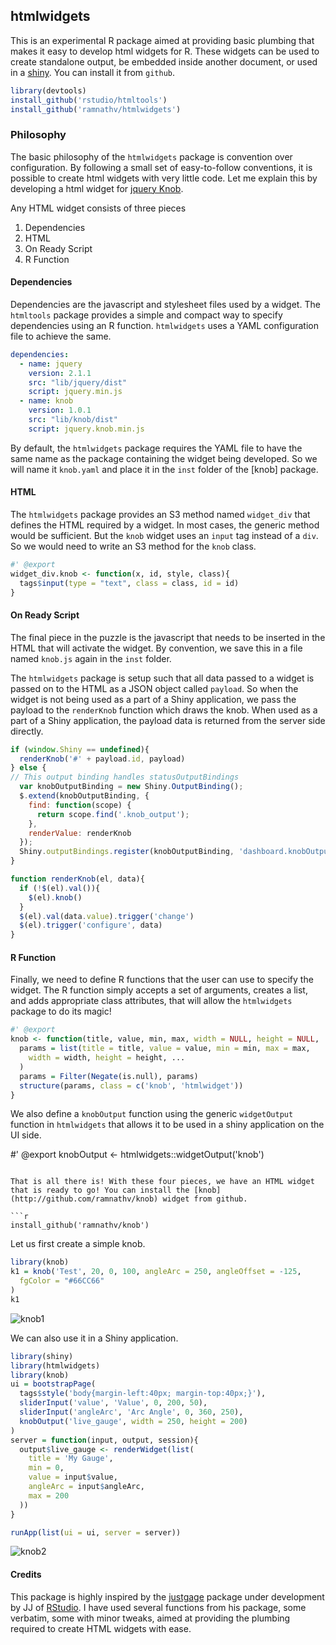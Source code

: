 ## htmlwidgets

This is an experimental R package aimed at providing basic plumbing that makes it easy to develop html widgets for R. These widgets can be used to create standalone output, be embedded inside another document, or used in a [shiny](http://shiny.rstudio.com). You can install it from `github`.

```r
library(devtools)
install_github('rstudio/htmltools')
install_github('ramnathv/htmlwidgets')
```

### Philosophy

The basic philosophy of the `htmlwidgets` package is convention over configuration. By following a small set of easy-to-follow conventions, it is possible to create html widgets with very little code. Let me explain this by developing a html widget for [jquery Knob](http://anthonyterrien.com/knob/).

Any HTML widget consists of three pieces

1. Dependencies
2. HTML 
3. On Ready Script
4. R Function

#### Dependencies

Dependencies are the javascript and stylesheet files used by a widget. The `htmltools` package provides a simple and compact way to specify dependencies using an R function. `htmlwidgets` uses a YAML configuration file to achieve the same. 

```yaml
dependencies:
  - name: jquery
    version: 2.1.1
    src: "lib/jquery/dist"
    script: jquery.min.js
  - name: knob
    version: 1.0.1
    src: "lib/knob/dist"
    script: jquery.knob.min.js
```

By default, the `htmlwidgets` package requires the YAML file to have the same name as the package containing the widget being developed. So we will name it `knob.yaml` and place it in the `inst` folder of the [knob] package.

#### HTML

The `htmlwidgets` package provides an S3 method named `widget_div` that defines the HTML required by a widget. In most cases, the generic method would be sufficient. But the `knob` widget uses an `input` tag instead of a `div`. So we  would need to write an S3 method for the `knob` class.

```r
#' @export
widget_div.knob <- function(x, id, style, class){
  tags$input(type = "text", class = class, id = id)
}
```

#### On Ready Script

The final piece in the puzzle is the javascript that needs to be inserted in the HTML that will activate the widget. By convention, we save this in a file named `knob.js` again in the `inst` folder.

The `htmlwidgets` package is setup such that all data passed to a widget is passed on to the HTML as a JSON object called `payload`. So when the widget is not being used as a part of a Shiny application, we pass the payload to the `renderKnob` function which draws the knob. When used as a part of a Shiny application, the payload data is returned from the server side directly.

```js
if (window.Shiny == undefined){
  renderKnob('#' + payload.id, payload)
} else {
// This output binding handles statusOutputBindings
  var knobOutputBinding = new Shiny.OutputBinding();
  $.extend(knobOutputBinding, {
    find: function(scope) {
      return scope.find('.knob_output');
    },
    renderValue: renderKnob
  });
  Shiny.outputBindings.register(knobOutputBinding, 'dashboard.knobOutputBinding');
}

function renderKnob(el, data){
  if (!$(el).val()){
    $(el).knob()
  }
  $(el).val(data.value).trigger('change')
  $(el).trigger('configure', data)
}
```

#### R Function

Finally, we need to define R functions that the user can use to specify the widget. The R function simply accepts a set of arguments, creates a list, and adds appropriate class attributes, that will allow the `htmlwidgets` package to do its magic!

```r
#' @export
knob <- function(title, value, min, max, width = NULL, height = NULL, ...){
  params = list(title = title, value = value, min = min, max = max,
    width = width, height = height, ...               
  )
  params = Filter(Negate(is.null), params)
  structure(params, class = c('knob', 'htmlwidget'))
}
```

We also define a `knobOutput` function using the generic `widgetOutput` function in `htmlwidgets` that allows it to be used in a shiny application on the UI side.

#' @export
knobOutput <- htmlwidgets::widgetOutput('knob')
```

That is all there is! With these four pieces, we have an HTML widget that is ready to go! You can install the [knob](http://github.com/ramnathv/knob) widget from github.

```r
install_github('ramnathv/knob')
```

Let us first create a simple knob.

```r
library(knob)
k1 = knob('Test', 20, 0, 100, angleArc = 250, angleOffset = -125, 
  fgColor = "#66CC66"
)
k1
```

![knob1](http://i.imgur.com/2wekMlK.png)

We can also use it in a Shiny application.

```r
library(shiny)
library(htmlwidgets)
library(knob)
ui = bootstrapPage(
  tags$style('body{margin-left:40px; margin-top:40px;}'),
  sliderInput('value', 'Value', 0, 200, 50),
  sliderInput('angleArc', 'Arc Angle', 0, 360, 250),
  knobOutput('live_gauge', width = 250, height = 200)
)
server = function(input, output, session){
  output$live_gauge <- renderWidget(list(
    title = 'My Gauge',
    min = 0,
    value = input$value,
    angleArc = input$angleArc,
    max = 200
  ))
}

runApp(list(ui = ui, server = server))
```

![knob2](http://i.imgur.com/f9p07hI)


#### Credits

This package is highly inspired by the [justgage](http://github.com/jjallaire/justgage) package under development by JJ of [RStudio](http://rstudio.com). I have used several functions from his package, some verbatim, some with minor tweaks, aimed at providing the plumbing required to create HTML widgets with ease.

